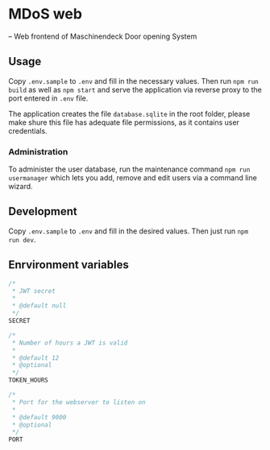 # MDoS web
– Web frontend of Maschinendeck Door opening System

## Usage
Copy `.env.sample` to `.env` and fill in the necessary values. Then run `npm run build` as well as `npm start` and serve the application via reverse proxy to the port entered in `.env` file.

The application creates the file `database.sqlite` in the root folder, please make shure this file has adequate file permissions, as it contains user credentials.

### Administration
To administer the user database, run the maintenance command `npm run usermanager` which lets you add, remove and edit users via a command line wizard.

## Development
Copy `.env.sample` to `.env` and fill in the desired values. Then just run `npm run dev`.

## Enrvironment variables
```javascript
/*
 * JWT secret
 *
 * @default null
 */
SECRET

/*
 * Number of hours a JWT is valid
 *
 * @default 12
 * @optional
 */
TOKEN_HOURS

/*
 * Port for the webserver to listen on
 *
 * @default 9000
 * @optional
 */
PORT
```